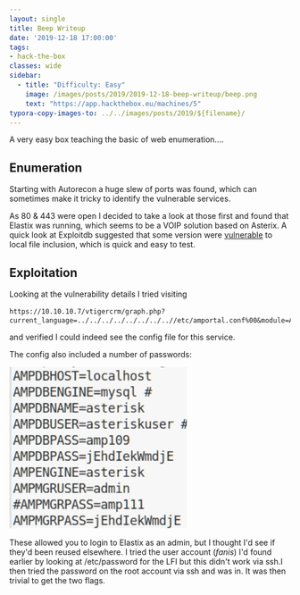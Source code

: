 ```yaml
---
layout: single
title: Beep Writeup
date: '2019-12-18 17:00:00'
tags:
- hack-the-box
classes: wide
sidebar:
  - title: "Difficulty: Easy"
    image: /images/posts/2019/2019-12-18-beep-writeup/beep.png
    text: "https://app.hackthebox.eu/machines/5"
typora-copy-images-to: ../../images/posts/2019/${filename}/
---
```

A very easy box teaching the basic of web enumeration.…

## Enumeration

Starting with Autorecon a huge slew of ports was found, which can sometimes make it tricky to identify the vulnerable services.

As 80 & 443 were open I decided to take a look at those first and found that Elastix was running, which seems to be a VOIP solution based on Asterix. A quick look at Exploitdb suggested that some version were [vulnerable](https://www.exploit-db.com/exploits/37637) to local file inclusion, which is quick and easy to test.

## Exploitation

Looking at the vulnerability details I tried visiting
```
https://10.10.10.7/vtigercrm/graph.php?current_language=../../../../../../../..//etc/amportal.conf%00&module=Accounts&action
```
and verified I could indeed see the config file for this service.

The config also included a number of passwords:

![Screenshot-from-2019-12-18-10-00-44](../../images/posts/2019/2019-12-18-beep-writeup/Screenshot-from-2019-12-18-10-00-44.png)

These allowed you to login to Elastix as an admin, but I thought I'd see if they'd been reused elsewhere. I tried the user account (_fanis_) I'd found earlier by looking at /etc/password for the LFI but this didn't work via ssh.I then tried the password on the root account via ssh and was in. It was then trivial to get the two flags.

